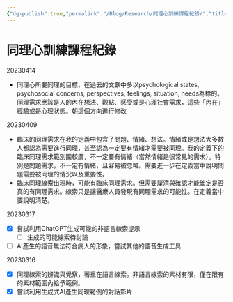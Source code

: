 ```yaml
---
{"dg-publish":true,"permalink":"/Blog/Research/同理心訓練課程紀錄/","title":"同理心訓練課程紀錄","tags":["blog","empathy/course"],"created":"2023-04-09T00:00:00.000Z","updated":"2023-04-14T17:35"}
---
```



# 同理心訓練課程紀錄

20230414

- 同理心所要同理的目標，在過去的文獻中多以psychological states, psychosocial concerns, perspectives, feelings, situation, needs為標的。同理需求應該是人的內在想法、觀點、感受或是心理社會需求，這些「內在」經驗或是心理狀態。朝這個方向進行修改

20230409

- 臨床的同理需求在我的定義中包含了問題、情緒、想法。情緒或是想法大多數人都認為需要進行同理，甚至認為一定要有情緒才需要被同理。我的定義下的臨床同理需求範別圍較廣，不一定要有情緒（當然情緒是很常見的需求）。特別是問題需求，不一定有情緒，且容易被忽略。需要進一步在定義當中說明問題需要被同理的情況以及重要性。
- 臨床同理線索出現時，可能有臨床同理需求。但需要釐清與確認才能確定是否真的有同理需求。線索只是讓醫療人員發現有同理需求的可能性。在定義當中要說明清楚。

20230317

- [x] 嘗試利用ChatGPT生成可能的非語言線索提示
  - [ ] 生成的可能線索待討論
- [ ] AI產生的語音無法符合病人的形象，嘗試其他的語音生成工具

20230316

- [x] 同理線索的辨識與覺察，著重在語言線索。非語言線索的素材有限，僅在限有的素材範圍內給予範例。
- [x] 嘗試利用生成式AI產生同理範例的對話影片
